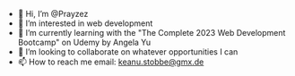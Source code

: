 - 👋 Hi, I’m @Prayzez
- 👀 I’m interested in web development
- 🌱 I’m currently learning with the "The Complete 2023 Web Development Bootcamp" on Udemy by Angela Yu
- 💞️ I’m looking to collaborate on whatever opportunities I can
- 📫 How to reach me email: keanu.stobbe@gmx.de

<!---
Prayzez/Prayzez is a ✨ special ✨ repository because its `README.md` (this file) appears on your GitHub profile.
You can click the Preview link to take a look at your changes.
--->
